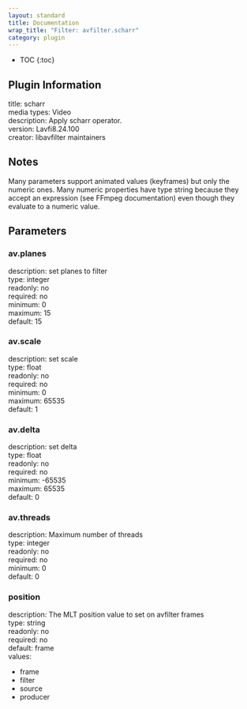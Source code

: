 ```yaml
---
layout: standard
title: Documentation
wrap_title: "Filter: avfilter.scharr"
category: plugin
---
```

* TOC
{:toc}

## Plugin Information

title: scharr  
media types:
Video  
description: Apply scharr operator.  
version: Lavfi8.24.100  
creator: libavfilter maintainers  

## Notes

Many parameters support animated values (keyframes) but only the numeric ones. Many numeric properties have type string because they accept an expression (see FFmpeg documentation) even though they evaluate to a numeric value.

## Parameters

### av.planes

  
description:
set planes to filter  
type: integer  
readonly: no  
required: no  
minimum: 0  
maximum: 15  
default: 15  

### av.scale

  
description:
set scale  
type: float  
readonly: no  
required: no  
minimum: 0  
maximum: 65535  
default: 1  

### av.delta

  
description:
set delta  
type: float  
readonly: no  
required: no  
minimum: -65535  
maximum: 65535  
default: 0  

### av.threads

  
description:
Maximum number of threads  
type: integer  
readonly: no  
required: no  
minimum: 0  
default: 0  

### position

  
description:
The MLT position value to set on avfilter frames  
type: string  
readonly: no  
required: no  
default: frame  
values:  

* frame
* filter
* source
* producer

